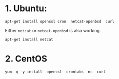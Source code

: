 # 1. Ubuntu:

```
apt-get install openssl cron  netcat-openbsd  curl
```

Either `netcat` or `netcat-openbsd` is also working.
```
apt-get install netcat
```


# 2. CentOS

```
yum -q -y install  openssl  crontabs  nc  curl
```



